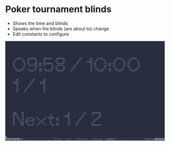 # Poker tournament blinds

- Shows the time and blinds
- Speaks when the blinds (are about to) change
- Edit constants to configure

![Screenshot](./screenshot.png)
